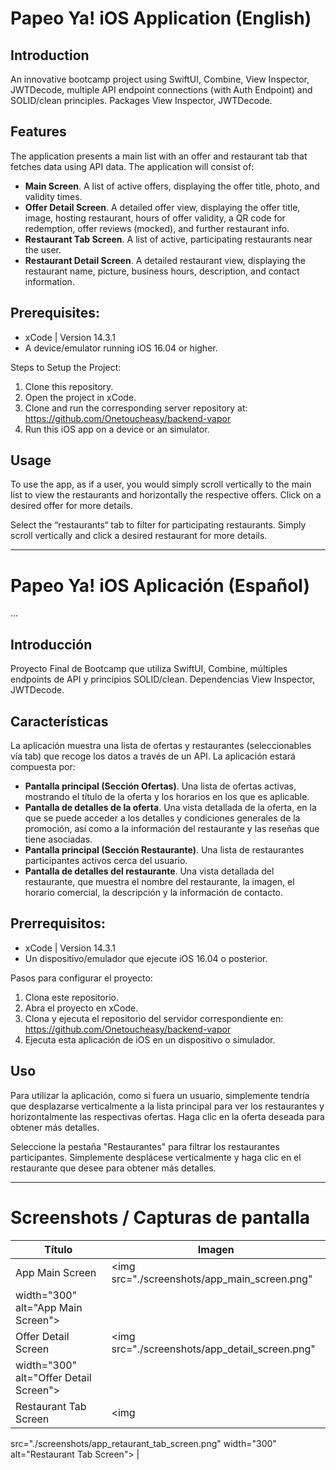 # Papeo Ya! iOS Application (English)

## Introduction

An innovative bootcamp project using SwiftUI, Combine, View Inspector, 
JWTDecode, multiple API endpoint connections (with Auth Endpoint) and 
SOLID/clean principles.
Packages View Inspector, JWTDecode.

## Features

The application presents a main list with an offer and restaurant tab that 
fetches data using API data. The application will consist of:
* **Main Screen**. A list of active offers, displaying the offer title, 
photo, and validity times. 
* **Offer Detail Screen**. A detailed offer view, displaying the offer 
title, image, hosting restaurant, hours of offer validity, a QR code for 
redemption, offer reviews (mocked), and further restaurant info. 
* **Restaurant Tab Screen**. A list of active, participating restaurants 
near the user.
* **Restaurant Detail Screen**. A detailed restaurant view, displaying the 
restaurant name, picture, business hours, description, and contact 
information.

## Prerequisites:

* xCode | Version 14.3.1 
* A device/emulator running iOS 16.04 or higher.

Steps to Setup the Project:

1. Clone this repository.
2. Open the project in xCode.
3. Clone and run the corresponding server repository at: 
https://github.com/Onetoucheasy/backend-vapor
4. Run this iOS app on a device or an simulator.

## Usage

To use the app, as if a user, you would simply scroll vertically to the 
main list to view the restaurants and horizontally the respective offers. 
Click on a desired offer for more details. 

Select the “restaurants“ tab to filter for participating restaurants. 
Simply scroll vertically and click a desired restaurant for more details.

---------------------------

# Papeo Ya! iOS Aplicación (Español)
…
## Introducción

Proyecto Final de Bootcamp que utiliza SwiftUI, Combine, múltiples 
endpoints de API y principios SOLID/clean.
Dependencias View Inspector, JWTDecode.

## Características

La aplicación muestra una lista de ofertas y restaurantes (seleccionables 
vía tab) que recoge los datos a través de un API. La aplicación estará 
compuesta por:
* **Pantalla principal (Sección Ofertas)**. Una lista de ofertas activas, 
mostrando el título de la oferta y los horarios en los que es aplicable.
* **Pantalla de detalles de la oferta**. Una vista detallada de la oferta, 
en la que se puede acceder a los detalles y condiciones generales de la 
promoción, así como a la información del restaurante y las reseñas que 
tiene asociadas.
* **Pantalla principal (Sección Restaurante)**. Una lista de restaurantes 
participantes activos cerca del usuario.
* **Pantalla de detalles del restaurante**. Una vista detallada del 
restaurante, que muestra el nombre del restaurante, la imagen, el horario 
comercial, la descripción y la información de contacto.

## Prerrequisitos:

* xCode | Version 14.3.1 
* Un dispositivo/emulador que ejecute iOS 16.04 o posterior.

Pasos para configurar el proyecto:

1. Clona este repositorio.
2. Abra el proyecto en xCode.
3. Clona y ejecuta el repositorio del servidor correspondiente en: 
https://github.com/Onetoucheasy/backend-vapor
4. Ejecuta esta aplicación de iOS en un dispositivo o simulador.

## Uso

Para utilizar la aplicación, como si fuera un usuario, simplemente tendría 
que desplazarse verticalmente a la lista principal para ver los 
restaurantes y horizontalmente las respectivas ofertas. Haga clic en la 
oferta deseada para obtener más detalles.

Seleccione la pestaña "Restaurantes" para filtrar los restaurantes 
participantes. Simplemente desplácese verticalmente y haga clic en el 
restaurante que desee para obtener más detalles.

---------------------
# Screenshots / Capturas de pantalla

| Título               | Imagen                              |
|----------------------|------------------------------------|
| App Main Screen      | <img src="./screenshots/app_main_screen.png" 
width="300" alt="App Main Screen"> |
| Offer Detail Screen | <img src="./screenshots/app_detail_screen.png" 
width="300" alt="Offer Detail Screen"> |
| Restaurant Tab Screen| <img 
src="./screenshots/app_retaurant_tab_screen.png" width="300" 
alt="Restaurant Tab Screen"> |


<!-- 
Main Screen
![App Screenshot](./screenshots/app_main_screen.png)

Offer Detail Screen
![App Screenshot](./screenshots/app_detail_screen.png)

Restaurant Tab Screen
![App Screenshot](./screenshots/app_retaurant_tab_screen.png)

-->
